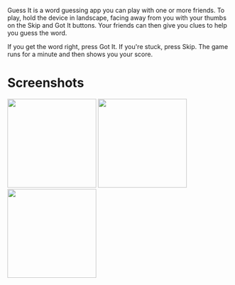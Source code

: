 Guess It is a word guessing app you can play with one or more friends. To play, hold the device in landscape, facing away from you with your thumbs on the Skip and Got It buttons. Your friends can then give you clues to help you guess the word.

If you get the word right, press Got It. If you're stuck, press Skip. The game runs for a minute and then shows you your score.


# Screenshots
<p float="left">
<img src="https://user-images.githubusercontent.com/48512714/179666425-f092247f-e56d-4f53-903f-04e36dbe6d1b.png" width="200">
<img src="https://user-images.githubusercontent.com/48512714/179666866-5e1a1c15-0881-4004-9d3e-019feb0222cb.png" width="200">
<img src="https://user-images.githubusercontent.com/48512714/179666560-5c903421-0565-4e97-b1d5-3f9b7091bb5a.png" width="200">
</p>
